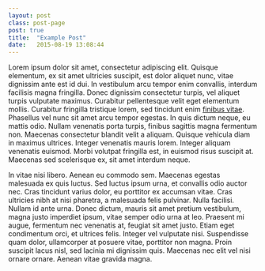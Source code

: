 ```yaml
---
layout: post
class: post-page
post: true
title:  "Example Post"
date:   2015-08-19 13:08:44
---
```


Lorem ipsum dolor sit amet, consectetur adipiscing elit. Quisque elementum, ex sit amet ultricies suscipit, est dolor aliquet nunc, vitae dignissim ante est id dui. In vestibulum arcu tempor enim convallis, interdum facilisis magna fringilla. Donec dignissim consectetur turpis, vel aliquet turpis vulputate maximus. Curabitur pellentesque velit eget elementum mollis. Curabitur fringilla tristique lorem, sed tincidunt enim [finibus vitae](/). Phasellus vel nunc sit amet arcu tempor egestas. In quis dictum neque, eu mattis odio. Nullam venenatis porta turpis, finibus sagittis magna fermentum non. Maecenas consectetur blandit velit a aliquam. Quisque vehicula diam in maximus ultrices. Integer venenatis mauris lorem. Integer aliquam venenatis euismod. Morbi volutpat fringilla est, in euismod risus suscipit at. Maecenas sed scelerisque ex, sit amet interdum neque.

<!-- break -->

In vitae nisi libero. Aenean eu commodo sem. Maecenas egestas malesuada ex quis luctus. Sed luctus ipsum urna, et convallis odio auctor nec. Cras tincidunt varius dolor, eu porttitor ex accumsan vitae. Cras ultricies nibh at nisi pharetra, a malesuada felis pulvinar. Nulla facilisi. Nullam id ante urna. Donec dictum, mauris sit amet pretium vestibulum, magna justo imperdiet ipsum, vitae semper odio urna at leo. Praesent mi augue, fermentum nec venenatis at, feugiat sit amet justo. Etiam eget condimentum orci, et ultrices felis. Integer vel vulputate nisi. Suspendisse quam dolor, ullamcorper at posuere vitae, porttitor non magna. Proin suscipit lacus nisl, sed lacinia mi dignissim quis. Maecenas nec elit vel nisi ornare ornare. Aenean vitae gravida magna.